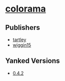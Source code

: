 # [colorama](https://pypi.org/project/colorama)



## Publishers
- [tartley](https://pypi.org/user/tartley)
- [wiggin15](https://pypi.org/user/wiggin15)


## Yanked Versions
- [0.4.2](https://pypi.org/project/colorama/0.4.2)
 